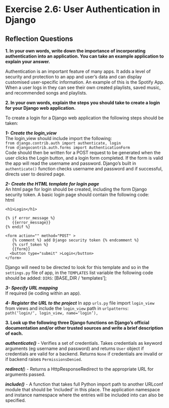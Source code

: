# Exercise 2.6: User Authentication in Django

## Reflection Questions

**1. In your own words, write down the importance of incorporating authentication into an application. You can take an example application to explain your answer.**

Authentication is an important feature of many apps. It adds a level of security and protection to an app and user’s data and can display customised user-specific information. An example of this is the Spotify App.  When a user logs in they can see their own created playlists, saved music, and recommended songs and playlists.

**2. In your own words, explain the steps you should take to create a login for your Django web application.**

To create a login for a Django web application the following steps should be taken:  

***1- Create the login_view***  
The login_view should include import the following:  
`from django.contrib.auth import authenticate, login`  
`from djangocontrib.auth.forms import AuthenticationForm`  
Code should then be written for a POST request to be generated when the user clicks the Login button, and a login form completed. If the form is valid the app will read the username and password. Django’s built in `authenticate()` function checks username and password and if successful, directs user to desired page.  

***2- Create the HTML template for login page***  
An html page for login should be created, including the form Django security token.  A basic login page should contain the following code:  
html  
```
<h1>Login</h1>     

{% if error_message %}
   {{error_message}}
{% endif %}

<form action="" method="POST" >
   {% comment %} add Django security token {% endcomment %}
   {% csrf_token %}   
   {{form}}           
  <button type="submit" >Login</button>
</form>
```
Django will need to be directed to look for this template and so in the `settings.py` file of app, in the `TEMPLATES` list variable the following code should be added:
`DIRS`: [BASE_DIR / ‘templates’];  

***3- Specify URL mapping***  
If required (ie coding within an app).

***4- Register the URL to the project*** 
In app `urls.py` file import `login_view` from views and include the `login_view` path in `urlpatterns`:  
`path(‘login/‘, login_view, name=‘login’),`

**3. Look up the following three Django functions on Django’s official documentation and/or other trusted sources and write a brief description of each.**

***authenticate()*** - Verifies a set of credentials. Takes credentials as keyword arguments (eg username and password) and returns `User` object if credentials are valid for a backend. Returns `None` if credentials are invalid or if backend raises `PermissionsDenied`.

***redirect(***) - Returns a HttpResponseRedirect to the appropriate URL for arguments passed.

***include()*** - A function that takes full Python import path to another URLconf module that should be ‘included’ in this place. The application namespace and instance namespace where the entries will be included into can also be specified.  
